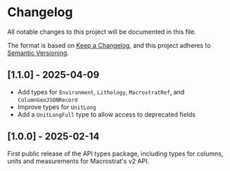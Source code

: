 # Changelog

All notable changes to this project will be documented in this file.

The format is based on [Keep a Changelog](https://keepachangelog.com/en/1.0.0/),
and this project adheres to
[Semantic Versioning](https://semver.org/spec/v2.0.0.html).

## [1.1.0] - 2025-04-09

- Add types for `Environment`, `Lithology`, `MacrostratRef`, and
  `ColumnGeoJSONRecord`
- Improve types for `UnitLong`
- Add a `UnitLongFull` type to allow access to deprecated fields

## [1.0.0] - 2025-02-14

First public release of the API types package, including types for columns,
units and measurements for Macrostrat's v2 API.
